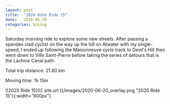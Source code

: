 ```yaml
---
layout: post
title:  "2020 Bike Ride 15"
date:   2020-06-20
categories: biking
---
```


Saturday morning ride to explore some new streets. After passing a spandex clad cyclist on the way up the hill on Atwater with my single-speed, I ended up following the Maisonneuve cycle track to Devil's Hill then went down to Ville Saint-Pierre before taking the series of detours that is the Lachine Canal path.

Total trip distance: 21.80 km

Moving time: 1h 15m

![2020 Ride 15]({{ site.url }}/images/2020-06-20_overlay.png "2020 Ride 15"){:width="600px"}
